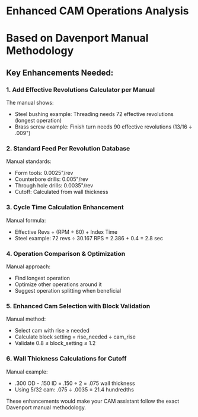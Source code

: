 # Enhanced CAM Operations Analysis

# Based on Davenport Manual Methodology

## Key Enhancements Needed:

### 1. Add Effective Revolutions Calculator per Manual

The manual shows:

- Steel bushing example: Threading needs 72 effective revolutions (longest operation)
- Brass screw example: Finish turn needs 90 effective revolutions (13/16 ÷ .009")

### 2. Standard Feed Per Revolution Database

Manual standards:

- Form tools: 0.0025"/rev
- Counterbore drills: 0.005"/rev
- Through hole drills: 0.0035"/rev
- Cutoff: Calculated from wall thickness

### 3. Cycle Time Calculation Enhancement

Manual formula:

- Effective Revs ÷ (RPM ÷ 60) + Index Time
- Steel example: 72 revs ÷ 30.167 RPS = 2.386 + 0.4 = 2.8 sec

### 4. Operation Comparison & Optimization

Manual approach:

- Find longest operation
- Optimize other operations around it
- Suggest operation splitting when beneficial

### 5. Enhanced Cam Selection with Block Validation

Manual method:

- Select cam with rise ≥ needed
- Calculate block setting = rise_needed ÷ cam_rise
- Validate 0.8 ≤ block_setting ≤ 1.2

### 6. Wall Thickness Calculations for Cutoff

Manual example:

- .300 OD - .150 ID = .150 ÷ 2 = .075 wall thickness
- Using 5/32 cam: .075 ÷ .0035 = 21.4 hundredths

These enhancements would make your CAM assistant follow the exact Davenport manual methodology.
